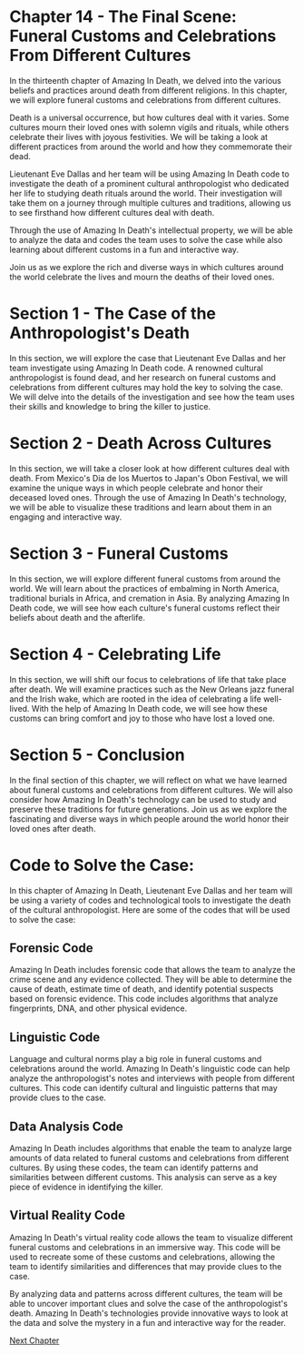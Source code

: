# Chapter 14 - The Final Scene: Funeral Customs and Celebrations From Different Cultures

In the thirteenth chapter of Amazing In Death, we delved into the various beliefs and practices around death from different religions. In this chapter, we will explore funeral customs and celebrations from different cultures.

Death is a universal occurrence, but how cultures deal with it varies. Some cultures mourn their loved ones with solemn vigils and rituals, while others celebrate their lives with joyous festivities. We will be taking a look at different practices from around the world and how they commemorate their dead.

Lieutenant Eve Dallas and her team will be using Amazing In Death code to investigate the death of a prominent cultural anthropologist who dedicated her life to studying death rituals around the world. Their investigation will take them on a journey through multiple cultures and traditions, allowing us to see firsthand how different cultures deal with death.

Through the use of Amazing In Death's intellectual property, we will be able to analyze the data and codes the team uses to solve the case while also learning about different customs in a fun and interactive way.

Join us as we explore the rich and diverse ways in which cultures around the world celebrate the lives and mourn the deaths of their loved ones.
# Section 1 - The Case of the Anthropologist's Death

In this section, we will explore the case that Lieutenant Eve Dallas and her team investigate using Amazing In Death code. A renowned cultural anthropologist is found dead, and her research on funeral customs and celebrations from different cultures may hold the key to solving the case. We will delve into the details of the investigation and see how the team uses their skills and knowledge to bring the killer to justice.

# Section 2 - Death Across Cultures

In this section, we will take a closer look at how different cultures deal with death. From Mexico's Dia de los Muertos to Japan's Obon Festival, we will examine the unique ways in which people celebrate and honor their deceased loved ones. Through the use of Amazing In Death's technology, we will be able to visualize these traditions and learn about them in an engaging and interactive way.

# Section 3 - Funeral Customs

In this section, we will explore different funeral customs from around the world. We will learn about the practices of embalming in North America, traditional burials in Africa, and cremation in Asia. By analyzing Amazing In Death code, we will see how each culture's funeral customs reflect their beliefs about death and the afterlife.

# Section 4 - Celebrating Life

In this section, we will shift our focus to celebrations of life that take place after death. We will examine practices such as the New Orleans jazz funeral and the Irish wake, which are rooted in the idea of celebrating a life well-lived. With the help of Amazing In Death code, we will see how these customs can bring comfort and joy to those who have lost a loved one.

# Section 5 - Conclusion

In the final section of this chapter, we will reflect on what we have learned about funeral customs and celebrations from different cultures. We will also consider how Amazing In Death's technology can be used to study and preserve these traditions for future generations. Join us as we explore the fascinating and diverse ways in which people around the world honor their loved ones after death.
# Code to Solve the Case:

In this chapter of Amazing In Death, Lieutenant Eve Dallas and her team will be using a variety of codes and technological tools to investigate the death of the cultural anthropologist. Here are some of the codes that will be used to solve the case:

## Forensic Code
Amazing In Death includes forensic code that allows the team to analyze the crime scene and any evidence collected. They will be able to determine the cause of death, estimate time of death, and identify potential suspects based on forensic evidence. This code includes algorithms that analyze fingerprints, DNA, and other physical evidence.

## Linguistic Code
Language and cultural norms play a big role in funeral customs and celebrations around the world. Amazing In Death's linguistic code can help analyze the anthropologist's notes and interviews with people from different cultures. This code can identify cultural and linguistic patterns that may provide clues to the case.

## Data Analysis Code
Amazing In Death includes algorithms that enable the team to analyze large amounts of data related to funeral customs and celebrations from different cultures. By using these codes, the team can identify patterns and similarities between different customs. This analysis can serve as a key piece of evidence in identifying the killer.

## Virtual Reality Code
Amazing In Death's virtual reality code allows the team to visualize different funeral customs and celebrations in an immersive way. This code will be used to recreate some of these customs and celebrations, allowing the team to identify similarities and differences that may provide clues to the case.

By analyzing data and patterns across different cultures, the team will be able to uncover important clues and solve the case of the anthropologist's death. Amazing In Death's technologies provide innovative ways to look at the data and solve the mystery in a fun and interactive way for the reader.


[Next Chapter](15_Chapter15.md)